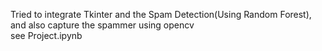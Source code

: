 Tried to integrate Tkinter and the Spam Detection(Using Random Forest), and also capture the spammer using opencv\
see Project.ipynb
